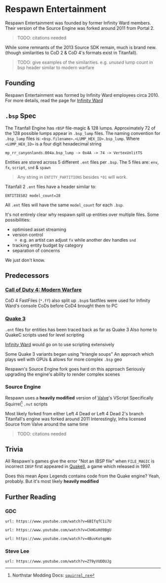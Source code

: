# Respawn Entertainment

Respawn Entertainment was founded by former Infinity Ward members.
Their version of the Source Engine was forked around 2011 from Portal 2.

> TODO: citations needed

While some remnants of the 2013 Source SDK remain, much is brand new.
(though similarities to CoD 2 & CoD 4's formats exist in Titanfall).

> TODO: give examples of the similarities.
> e.g. *unused* lump count in bsp header similar to modern warfare

## Founding
Respawn Entertainment was formed by Infinity Ward employees circa 2010.
For more details, read the page for [Infinity Ward](../infinity_ward/index.md)


## `.bsp` Spec
The Titanfall Engine has `rBSP` file-magic & 128 lumps.
Approximately 72 of the 128 possible lumps appear in `.bsp_lump` files.
The naming convention for `.bsp_lump` files is: `<bsp.filename>.<LUMP_HEX_ID>.bsp_lump`.
Where `<LUMP_HEX_ID>` is a four digit hexadecimal string

```
mp_rr_canyonlands.004a.bsp_lump -> 0x4A -> 74 -> VertexUnlitTS
```

Entities are stored across 5 different `.ent` files per `.bsp`.
The 5 files are: `env`, `fx`, `script`, `snd` & `spawn`

> Any string in `ENTITY_PARTITIONS` besides `*01` will work.

Titanfall 2 `.ent` files have a header similar to:
```
ENTITIES02 model_count=28
```

All `.ent` files will have the same `model_count` for each `.bsp`.

It's not entirely clear why respawn split up entities over multiple files.
Some possibilities:
 * optimised asset streaming
 * version control
   - e.g.  an artist can adjust `fx` while another dev handles `snd`
 * tracking entity budget by category
 * separation of concerns

We just don't know.



## Predecessors
### [Call of Duty 4: Modern Warfare](../infinity_ward/modern_warfare/index.md)
CoD 4 FastFiles (`*.ff`) also split up `.bsp`s
fastfiles were used for Infinity Ward's console CoDs before CoD4 brought them to PC


### [Quake 3](../id_software/quake3/index.md)
`.ent` files for entities has been traced back as far as Quake 3
Also home to QuakeC scripts used for level scripting

[Infinity Ward](../infinity_ward/index.md) would go on to use scripting extensively

Some Quake 3 variants began using "triangle soups"
An approach which plays well with GPUs & allows for more complex `.bsp` geo

Respawn's Source Engine fork goes hard on this approach
Seriously upgrading the engine's ability to render complex scenes


### Source Engine
Respawn uses a **heavily modified** version of [Valve](../valve/index.md)'s VScript
Specifically Squirrel[^sqre] `.nut` scripts

Most likely forked from either Left 4 Dead or Left 4 Dead 2's branch
Titanfall's engine was forked around 2011
Interestingly, Infra licensed Source from Valve around the same time

> TODO: citations needed



## Trivia
All Respawn's games give the error "Not an IBSP file" when `FILE_MAGIC` is incorrect
`IBSP` first appeared in [QuakeII](../id_software/quake2/index.md), a game which released in 1997.

Does this mean Apex Legends contains code from the Quake engine?
Yeah, probably.
But it's most likely **heavily modified**


## Further Reading
### GDC
<!-- Extreme SIMD -->
```embed
url: https://www.youtube.com/watch?v=6BIfqfC1i7U
```
<!-- Action Blocks -->
```embed
url: https://www.youtube.com/watch?v=CkHGuHd9BgU
```
<!-- Texture Streaming -->
```embed
url: https://www.youtube.com/watch?v=4BuvKotqpWo
```

### Steve Lee
<!-- Why Making Titanfall was Hard -->
```
url: https://www.youtube.com/watch?v=ZT9yVUDDUJg
```


[^sqre]: Northstar Modding Docs: [`squirrel_re`](https://docs.northstar.tf/Modding/squirrel/)
